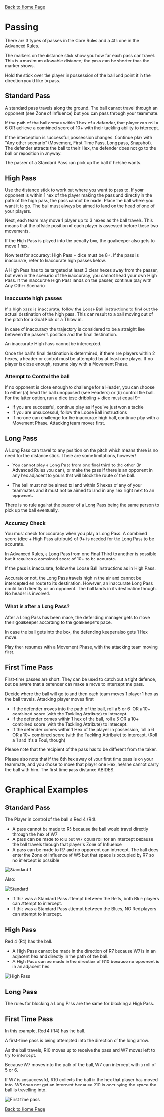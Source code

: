 [Back to Home Page](https://counterattackgame.github.io/wiki)
# Passing

There are 3 types of passes in the Core Rules and a 4th one in the Advanced Rules. 

The markers on the distance stick show you how far each pass can travel. This is a maximum allowable distance; the pass can be shorter than the marker shows. 

Hold the stick over the player in possession of the ball and point it in the direction you’d like to pass.

## Standard Pass

A standard pass travels along the ground. The ball cannot travel through an opponent (see Zone of Influence) but you can pass through your teammate.

If the path of the ball comes within 1 hex of a defender, that player can roll a 6 OR achieve a combined score of 10+ with their tackling ability to intercept.

If the interception is successful, possession changes. Continue play with "Any other scenario" (Movement, First Time Pass, Long pass, Snapshot). The defender attracts the ball to their Hex, the defender does not go to the ball or reposition in anyway.

The passer of a Standard Pass can pick up the ball if he/she wants.

## High Pass

Use the distance stick to work out where you want to pass to. If your opponent is within 1 hex of the player making the pass and directly in the path of the high pass, the pass cannot be made. Place the ball where you want it to go. The ball must always be aimed to land on the head of one of your players.

Next, each team may move 1 player up to 3 hexes as the ball travels. This means that the offside position of each player is assessed before these two movements.

If the High Pass is played into the penalty box, the goalkeeper also gets to move 1 hex.

Now test for accuracy: High Pass + dice must be 8+. If the pass is inaccurate, refer to Inaccurate high passes below.

A High Pass has to be targeted at least 3 clear hexes away from the passer, but even in the scenario of the inaccuracy, you cannot head your own High Pass. If the inaccurate High Pass lands on the passer, continue play with Any Other Scenario

### Inaccurate high passes

If a high pass is inaccurate, follow the Loose Ball instructions to find out the actual destination of the high pass. This can result to a ball moving out of the pitch for a Goal Kick or a Throw in. 

In case of inaccuracy the trajectory is considered to be a straight line between the passer's position and the final destination.

An inaccurate High Pass cannot be intercepted.

Once the ball's final destination is determined, if there are players within 2 hexes, a header or control must be attempted by at least one player. If no player is close enough, resume play with a Movement Phase.

### Attempt to Control the ball

If no opponent is close enough to challenge for a Header, you can choose to either (a) head the ball unopposed (see Headers) or (b) control the ball. For the latter option, run a dice test: dribbling + dice must equal 9+:

- If you are successful, continue play as if you've just won a tackle
- If you are unsuccessul, follow the Loose Ball instructions
- If no-one can challenge for the inaccurate high ball, continue play with a Movement Phase. Attacking team moves first.

## Long Pass

A Long Pass can travel to any position on the pitch which means there is no need for the distance stick. There are some limitations, however!

- You cannot play a Long Pass from one final third to the other (In Advanced Rules you can), or make the pass if there is an opponent in any hex adjacent to yours that will block the route of the ball.

- The ball must not be aimed to land within 5 hexes of any of your teammates and it must not be aimed to land in any hex right next to an opponent.

There is no rule against the passer of a Long Pass being the same person to pick up the ball eventually.

### Accuracy Check

You must check for accuracy when you play a Long Pass. A combined score (dice + High Pass attribute) of 9+ is needed for the Long Pass to be accurate.

In Advanced Rules, a Long Pass from one Final Third to another is possible but it requires a combined score of 10+ to be accurate.

If the pass is inaccurate, follow the Loose Ball instructions as in High Pass.

Accurate or not, the Long Pass travels high in the air and cannot be intercepted en route to its destination. However, an inaccurate Long Pass could land directly on an opponent. The ball lands in its destination though. No header is involved.

### What is after a Long Pass?

After a Long Pass has been made, the defending manager gets to move their goalkeeper according to the goalkeeper’s pace.

In case the ball gets into the box, the defending keeper also gets 1 Hex move.

Play then resumes with a Movement Phase, with the attacking team moving first.

## First Time Pass

First-time passes are short. They can be used to catch out a tight defence, but be aware that a defender can make a move to intercept the pass.

Decide where the ball will go to and then each team moves 1 player 1 hex as the ball travels. Attacking player moves first.

- If the defender moves into the path of the ball, roll a 5 or 6  OR a 10+ combined score (with the Tackling Attribute) to intercept.
- If the defender comes within 1 hex of the ball, roll a 6 OR a 10+ combined score (with the Tackling Attribute) to intercept.
- If the defender comes within 1 Hex of the player in possession, roll a 6 OR a 10+ combined score (with the Tackling Attribute) to intercept. (Roll a 1 and it's a Foul, though)

Please note that the recipient of the pass has to be different from the taker.

Please also note that if the 6th hex away of your first time pass is on your teammate, and you chose to move that player one Hex, he/she cannot carry the ball with him. The first time pass distance ABIDES.

# Graphical Examples

## Standard Pass

The Player in control of the ball is Red 4 (R4).

- A pass cannot be made to R5 because the ball would travel directly through the hex of W7
- A pass can be made to R10 but W7 could roll for an intercept because the ball travels through that player's Zone of Influence
- A pass can be made to R7 and no opponent can intercept. The ball does enter the Zone of Influence of W5 but that space is occupied by R7 so no intercept is possible

![Standard 1](docs/pass_1.png)

Also:

![Standard](docs/pass_2.png)

- If this was a Standard Pass attempt between the Reds, both Blue players can attempt to intercept.
- If this was a Standard Pass attempt between the Blues, NO Red players can attempt to intercept.


## High Pass

Red 4 (R4) has the ball.

- A High Pass cannot be made in the direction of R7 because W7 is in an adjacent hex and directly in the path of the ball.
- A High Pass can be made in the direction of R10 because no opponent is in an adjacent hex

![High Pass](docs/pass_3.png)

## Long Pass

The rules for blocking a Long Pass are the same for blocking a High Pass.

## First Time Pass

In this example, Red 4 (R4) has the ball.

A first-time pass is being attempted into the direction of the long arrow.

As the ball travels, R10 moves up to receive the pass and W7 moves left to try to intercept.

Because W7 moves into the path of the ball, W7 can intercept with a roll of 5 or 6.

If W7 is unsuccessful, R10 collects the ball in the hex that player has moved into. W5 does not get an intercept because R10 is occupying the space the ball is travelling into.

![First time pass](docs/pass_4.png)

[Back to Home Page](https://counterattackgame.github.io/wiki)
